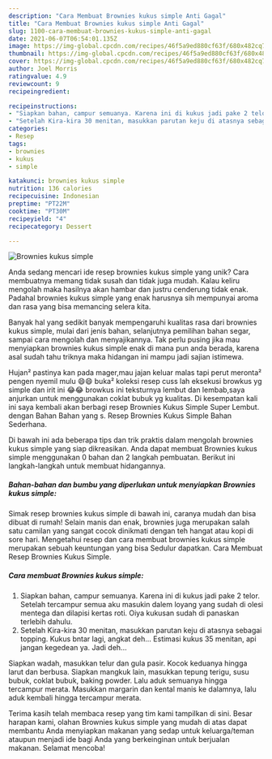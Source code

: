 ```yaml
---
description: "Cara Membuat Brownies kukus simple Anti Gagal"
title: "Cara Membuat Brownies kukus simple Anti Gagal"
slug: 1100-cara-membuat-brownies-kukus-simple-anti-gagal
date: 2021-06-07T06:54:01.135Z
image: https://img-global.cpcdn.com/recipes/46f5a9ed880cf63f/680x482cq70/brownies-kukus-simple-foto-resep-utama.jpg
thumbnail: https://img-global.cpcdn.com/recipes/46f5a9ed880cf63f/680x482cq70/brownies-kukus-simple-foto-resep-utama.jpg
cover: https://img-global.cpcdn.com/recipes/46f5a9ed880cf63f/680x482cq70/brownies-kukus-simple-foto-resep-utama.jpg
author: Joel Morris
ratingvalue: 4.9
reviewcount: 9
recipeingredient:

recipeinstructions:
- "Siapkan bahan, campur semuanya. Karena ini di kukus jadi pake 2 telor. Setelah tercampur semua aku masukin dalem loyang yang sudah di olesi mentega dan dilapisi kertas roti. Oiya kukusan sudah di panaskan terlebih dahulu."
- "Setelah Kira-kira 30 menitan, masukkan parutan keju di atasnya sebagai topping. Kukus bntar lagi, angkat deh... Estimasi kukus 35 menitan, api jangan kegedean ya. Jadi deh..."
categories:
- Resep
tags:
- brownies
- kukus
- simple

katakunci: brownies kukus simple 
nutrition: 136 calories
recipecuisine: Indonesian
preptime: "PT22M"
cooktime: "PT30M"
recipeyield: "4"
recipecategory: Dessert

---
```



![Brownies kukus simple](https://img-global.cpcdn.com/recipes/46f5a9ed880cf63f/680x482cq70/brownies-kukus-simple-foto-resep-utama.jpg)

Anda sedang mencari ide resep brownies kukus simple yang unik? Cara membuatnya memang tidak susah dan tidak juga mudah. Kalau keliru mengolah maka hasilnya akan hambar dan justru cenderung tidak enak. Padahal brownies kukus simple yang enak harusnya sih mempunyai aroma dan rasa yang bisa memancing selera kita.

Banyak hal yang sedikit banyak mempengaruhi kualitas rasa dari brownies kukus simple, mulai dari jenis bahan, selanjutnya pemilihan bahan segar, sampai cara mengolah dan menyajikannya. Tak perlu pusing jika mau menyiapkan brownies kukus simple enak di mana pun anda berada, karena asal sudah tahu triknya maka hidangan ini mampu jadi sajian istimewa.

Hujan² pastinya kan pada mager,mau jajan keluar malas tapi perut meronta² pengen nyemil mulu 😄😄 buka² koleksi resep cuss lah eksekusi browkus yg simple dan irit ini 😂😂 browkus ini teksturnya lembut dan lembab,saya anjurkan untuk menggunakan coklat bubuk yg kualitas. Di kesempatan kali ini saya kembali akan berbagi resep Brownies Kukus Simple Super Lembut. dengan Bahan Bahan yang s. Resep Brownies Kukus Simple Bahan Sederhana.


Di bawah ini ada beberapa tips dan trik praktis dalam mengolah brownies kukus simple yang siap dikreasikan. Anda dapat membuat Brownies kukus simple menggunakan 0 bahan dan 2 langkah pembuatan. Berikut ini langkah-langkah untuk membuat hidangannya.

<!--inarticleads1-->

##### Bahan-bahan dan bumbu yang diperlukan untuk menyiapkan Brownies kukus simple:



Simak resep brownies kukus simple di bawah ini, caranya mudah dan bisa dibuat di rumah! Selain manis dan enak, brownies juga merupakan salah satu camilan yang sangat cocok dinikmati dengan teh hangat atau kopi di sore hari. Mengetahui resep dan cara membuat brownies kukus simple merupakan sebuah keuntungan yang bisa Sedulur dapatkan. Cara Membuat Resep Brownies Kukus Simple. 

<!--inarticleads2-->

##### Cara membuat Brownies kukus simple:

1. Siapkan bahan, campur semuanya. Karena ini di kukus jadi pake 2 telor. Setelah tercampur semua aku masukin dalem loyang yang sudah di olesi mentega dan dilapisi kertas roti. Oiya kukusan sudah di panaskan terlebih dahulu.
1. Setelah Kira-kira 30 menitan, masukkan parutan keju di atasnya sebagai topping. Kukus bntar lagi, angkat deh... Estimasi kukus 35 menitan, api jangan kegedean ya. Jadi deh...


Siapkan wadah, masukkan telur dan gula pasir. Kocok keduanya hingga larut dan berbusa. Siapkan mangkuk lain, masukkan tepung terigu, susu bubuk, coklat bubuk, baking powder. Lalu aduk semuanya hingga tercampur merata. Masukkan margarin dan kental manis ke dalamnya, lalu aduk kembali hingga tercampur merata. 

Terima kasih telah membaca resep yang tim kami tampilkan di sini. Besar harapan kami, olahan Brownies kukus simple yang mudah di atas dapat membantu Anda menyiapkan makanan yang sedap untuk keluarga/teman ataupun menjadi ide bagi Anda yang berkeinginan untuk berjualan makanan. Selamat mencoba!
